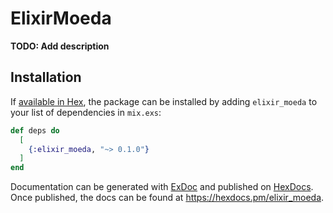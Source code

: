 # ElixirMoeda

**TODO: Add description**

## Installation

If [available in Hex](https://hex.pm/docs/publish), the package can be installed
by adding `elixir_moeda` to your list of dependencies in `mix.exs`:

```elixir
def deps do
  [
    {:elixir_moeda, "~> 0.1.0"}
  ]
end
```

Documentation can be generated with [ExDoc](https://github.com/elixir-lang/ex_doc)
and published on [HexDocs](https://hexdocs.pm). Once published, the docs can
be found at <https://hexdocs.pm/elixir_moeda>.

